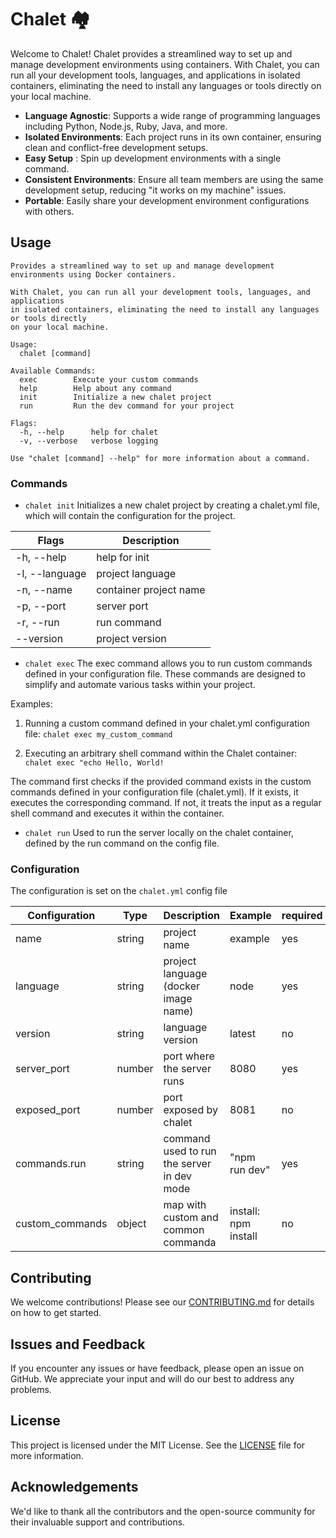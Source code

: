# Chalet 🏘️

Welcome to Chalet! Chalet provides a streamlined way to set up and manage development environments
using containers. With Chalet, you can run all your development tools, languages, and applications
in isolated containers, eliminating the need to install any languages or tools directly on your local machine.

* **Language Agnostic**: Supports a wide range of programming languages including Python, Node.js, Ruby, Java, and more.
* **Isolated Environments**: Each project runs in its own container, ensuring clean and conflict-free development setups.
* **Easy Setup** : Spin up development environments with a single command.
* **Consistent Environments**: Ensure all team members are using the same development setup, reducing "it works on my machine" issues.
* **Portable**: Easily share your development environment configurations with others.
  
## Usage
```
Provides a streamlined way to set up and manage development
environments using Docker containers.

With Chalet, you can run all your development tools, languages, and applications
in isolated containers, eliminating the need to install any languages or tools directly
on your local machine.

Usage:
  chalet [command]

Available Commands:
  exec        Execute your custom commands
  help        Help about any command
  init        Initialize a new chalet project
  run         Run the dev command for your project

Flags:
  -h, --help      help for chalet
  -v, --verbose   verbose logging

Use "chalet [command] --help" for more information about a command.
```

### Commands
- `chalet init` Initializes a new chalet project by creating a chalet.yml file,
which will contain the configuration for the project.

|   Flags                  |  Description            |
| ------------------------ | ----------------------- |
|  -h, --help              | help for init           |
|  -l, --language          | project language        |
|  -n, --name              | container project name  |
|  -p, --port              | server port             |
|  -r, --run               | run command             |
|      --version           | project version         |

- `chalet exec` The exec command allows you to run custom commands defined in your configuration file.
These commands are designed to simplify and automate various tasks within your project.

Examples:

1. Running a custom command defined in your chalet.yml configuration file:
  `chalet exec my_custom_command`

2. Executing an arbitrary shell command within the Chalet container:
  `chalet exec "echo Hello, World!`

The command first checks if the provided command exists in the custom commands defined in your
configuration file (chalet.yml). If it exists, it executes the corresponding command.
If not, it treats the input as a regular shell command and executes it within the container.

- `chalet run` Used to run the server locally on the chalet container, defined by the run command on the config file.

### Configuration
The configuration is set on the `chalet.yml` config file

| Configuration   | Type   | Description                                | Example              | required |
|-----------------|--------|--------------------------------------------|----------------------|----------|
| name            | string | project name                               | example              | yes      |
| language        | string | project language (docker image name)       | node                 | yes      |
| version         | string | language version                           | latest               | no       |
| server_port     | number | port where the server runs                 | 8080                 | yes      |
| exposed_port    | number | port exposed by chalet                     | 8081                 | no       |
| commands.run    | string | command used to run the server in dev mode | "npm run dev"        | yes      |
| custom_commands | object | map with custom and common commanda        | install: npm install | no       |


## Contributing
We welcome contributions! Please see our [CONTRIBUTING.md](CONTRIBUTING.md) for details on how to get started.

## Issues and Feedback
If you encounter any issues or have feedback, please open an issue on GitHub. We appreciate your input and will do our best to address any problems.

## License
This project is licensed under the MIT License. See the [LICENSE](LICENSE) file for more information.

## Acknowledgements
We'd like to thank all the contributors and the open-source community for their invaluable support and contributions.

